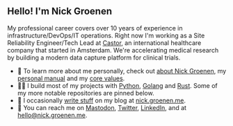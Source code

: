 ## Hello! I'm Nick Groenen

My professional career covers over 10 years of experience in infrastructure/DevOps/IT operations.
Right now I'm working as a Site Reliability Engineer/Tech Lead at [Castor], an international healthcare company that started in Amsterdam.
We're accelerating medical research by building a modern data capture platform for clinical trials.

- 🙋 To learn more about me personally, check out [about Nick Groenen], my [personal manual] and my [core values].
- 🧑‍💻 I build most of my projects with [Python], [Golang] and [Rust]. Some of my more notable repositories are pinned below.
- 📝 I occasionally [write stuff][posts] on my blog at [nick.groenen.me].
- 💬 You can reach me on <a rel="me" href="https://hachyderm.io/@NickGroenen">Mastodon</a>, [Twitter], [LinkedIn], and at [hello@nick.groenen.me].

[about Nick Groenen]: https://nick.groenen.me/about/
[castor]: https://nick.groenen.me/notes/castor-overview/
[core values]: https://nick.groenen.me/notes/my-core-values/
[golang]: https://nick.groenen.me/notes/go-programming-language/
[hello@nick.groenen.me]: mailto:hello@nick.groenen.me
[linkedin]: https://www.linkedin.com/in/nickgroenen/
[nick.groenen.me]: https://nick.groenen.me/
[personal manual]: https://nick.groenen.me/personal-manual/
[posts]: https://nick.groenen.me/posts/
[python]: https://nick.groenen.me/notes/python-programming-language/
[rust]: https://nick.groenen.me/notes/rust-programming-language/
[twitter]: https://twitter.com/NickGroenen
